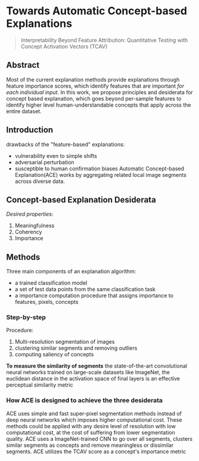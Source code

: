 # Towards Automatic Concept-based Explanations
> Interpretability Beyond Feature Attribution:
Quantitative Testing with Concept Activation Vectors (TCAV)
## Abstract
Most of the current explanation methods provide explanations through feature importance scores, which identify features that are important *for each individual input*.
In this work, we propose principles and desiderata for concept based explanation, which goes beyond per-sample features to identify higher level human-understandable concepts that apply across the entire dataset.
## Introduction
drawbacks of the "feature-based" explanations:
- vulnerability even to simple shifts
- adversarial perturbation
- susceptible to human confirmation biases
Automatic Concept-based Explanation(ACE) works by aggregating related local image segments across diverse data.
## Concept-based Explanation Desiderata
*Desired properties*:
1. Meaningfulness
2. Coherency
3. Importance
## Methods
Three main components of an explanation algorithm: 
- a trained classification model
- a set of test data points from the same classification task
- a importance computation procedure that assigns importance to features, pixels, concepts
### Step-by-step
Procedure:
1. Multi-resolution segmentation of images
2. clustering similar segments and removing outliers
3. computing saliency of concepts

**To measure the similarity of segments**
the state-of-the-art convolutional neural networks trained on large-scale datasets like ImageNet, the euclidean distance in the activation space of final layers is an effective perceptual similarity metric
### How ACE is designed to achieve the three desiderata
ACE uses simple and fast super-pixel segmentation methods instead of deep neural networks which imposes higher computational cost. These methods could be applied with any desire level of resolution with low computational cost, at the cost of suffering from lower segmentation quality.
ACE uses a ImageNet-trained CNN to go over all segments, clusters similar segments as concepts and remove meaningless or dissimilar segments.
ACE utilizes the TCAV score as a concept's importance metric 